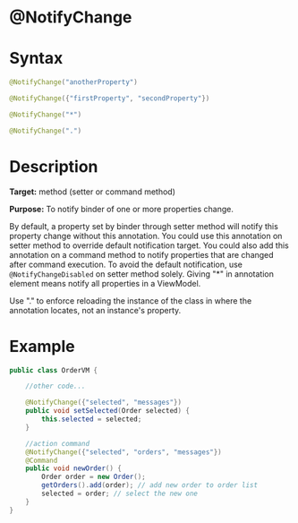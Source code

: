 # @NotifyChange

Syntax
======
``` java
@NotifyChange("anotherProperty")

@NotifyChange({"firstProperty", "secondProperty"})

@NotifyChange("*")

@NotifyChange(".")
```

Description
===========
**Target:** method (setter or command method)

**Purpose:** To notify binder of one or more properties change.

By default, a property set by binder through setter method will notify this property change without this annotation. You could use this annotation on setter method to override default notification target. You could also add this annotation on a command method to notify properties that are changed after command execution. To avoid the default notification, use ` @NotifyChangeDisabled ` on setter method solely. Giving "*" in annotation element means notify all properties in a ViewModel.

Use "." to enforce reloading the instance of the class in where the annotation locates, not an instance's property.

Example
=======
``` java
public class OrderVM {

    //other code...

    @NotifyChange({"selected", "messages"})
    public void setSelected(Order selected) {
        this.selected = selected;
    }

    //action command
    @NotifyChange({"selected", "orders", "messages"})
    @Command
    public void newOrder() {
        Order order = new Order();
        getOrders().add(order); // add new order to order list
        selected = order; // select the new one
    }
}
```

